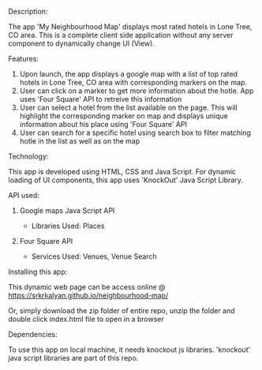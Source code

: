 Description:

The app 'My Neighbourhood Map' displays most rated hotels in Lone Tree, CO area. This is a complete client side application without any server component to dynamically change UI (View).

Features:

1. Upon launch, the app displays a google map with a list of top rated hotels in Lone Tree, CO area with corresponding markers on the map. 
2. User can click on a marker to get more information about the hotle. App uses 'Four Square' API to retreive this information
3. User can select a hotel from the list available on the page. This will highlight the corresponding marker on map and displays unique information about his place using 'Four Square' API
4. User can search for a specific hotel using search box to filter matching hotle in the list as well as on the map

Technology:

This app is developed using HTML, CSS and Java Script. For dynamic loading of UI components, this app uses 'KnockOut' Java Script Library. 

API used:

1. Google maps Java Script API
	- Libraries Used: Places

2. Four Square API
	- Services Used: Venues, Venue Search

Installing this app:

This dynamic web page can be access online @  https://srkrkalyan.github.io/neighbourhood-map/

Or, simply download the zip folder of entire repo, unzip the folder and double click index.html file to open in a browser

Dependencies:

To use this app on local machine, it needs knockout js libraries. 'knockout' java script libraries are part of this repo. 